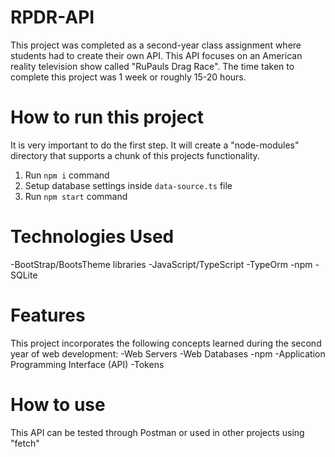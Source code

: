 # RPDR-API
This project was completed as a second-year class assignment where students had to create their own API. This API focuses on an American reality television show called "RuPauls Drag Race". 
The time taken to complete this project was 1 week or roughly 15-20 hours.

# How to run this project
It is very important to do the first step. It will create a "node-modules" directory that supports a chunk of this projects functionality.
1. Run `npm i` command
2. Setup database settings inside `data-source.ts` file
3. Run `npm start` command

# Technologies Used
  -BootStrap/BootsTheme libraries
  -JavaScript/TypeScript
  -TypeOrm
  -npm
  -SQLite

# Features
This project incorporates the following concepts learned during the second year of web development:
  -Web Servers
  -Web Databases
  -npm
  -Application Programming Interface (API)
  -Tokens

# How to use
This API can be tested through Postman or used in other projects using "fetch"
